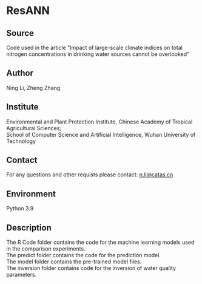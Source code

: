 # ResANN
## Source
Code used in the article "Impact of large-scale climate indices on total nitrogen concentrations in drinking water sources cannot be overlooked"

## Author
Ning Li, Zheng Zhang

## Institute
Environmental and Plant Protection Institute, Chinese Academy of Tropical Agricultural Sciences; <br>
School of Computer Science and Artificial Intelligence, Wuhan University of Technology

## Contact
For any questions and other requists please contact: n.li@catas.cn

## Environment
Python 3.9

## Description
The R Code folder contains the code for the machine learning models used in the comparison experiments.<br>
The predict folder contains the code for the prediction model.<br>
The model folder contains the pre-trained model files.<br>
The inversion folder contains code for the inversion of water quality parameters.<br>
